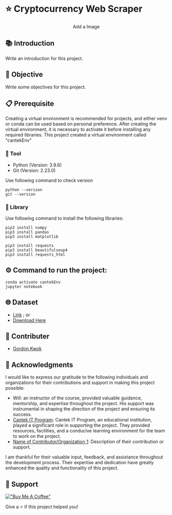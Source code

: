 # ⭐️ Cryptocurrency Web Scraper

<p align="center">
Add a Image
</p>

## 📚 Introduction
Write an introduction for this project.

## 🎯 Objective
Write some objectives for this project.

## 📋 Prerequisite
Creating a virtual environment is recommended for projects, and either venv or conda can be used based on personal preference. After creating the virtual environment, it is necessary to activate it before installing any required libraries. This project created a virtual environment called "cantekEnv"

### 🔧 Tool
- Python (Version: 3.9.6)
- Git (Version: 2.23.0)

Use following command to check version
```
python --version
git --version
```

### 📖 Library
Use following command to install the following libraries:
```
pip3 install numpy
pip3 install pandas
pip3 install matplotlib

pip3 install requests
pip3 install beautifulsoup4
pip3 install requests_html
```

## ⚙️ Command to run the project:
```
conda activate cantekEnv
jupyter notebook
```

## 🌐 Dataset
- [Link](https) ; or
- [Download Here](https)

## 👥 Contributer
- [Gordon Kwok](https://www.linkedin.com/in/gordonkwokch/)

## 🤝 Acknowledgments

I would like to express our gratitude to the following individuals and organizations for their contributions and support in making this project possible:


- Will: an instructor of the course, provided valuable guidance, mentorship, and expertise throughout the project. His support was instrumental in shaping the direction of the project and ensuring its success.
- [Cantek IT Program](https://www.cantekcanada.com/): Cantek IT Program, an educational institution, played a significant role in supporting the project. They provided resources, facilities, and a conducive learning environment for the team to work on the project.
- [Name of Contributor/Organization 1](https://example.com): Description of their contribution or support.

I am thankful for their valuable input, feedback, and assistance throughout the development process. Their expertise and dedication have greatly enhanced the quality and functionality of this project.

## 💪 Support
[!["Buy Me A Coffee"](https://www.buymeacoffee.com/assets/img/custom_images/orange_img.png)](https://www.buymeacoffee.com/gordonhei25)

Give a ⭐️ if this project helped you!
